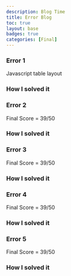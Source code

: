 ```yaml
---
description: Blog Time
title: Error Blog
toc: true 
layout: base
badges: true
categories: [Final]
---
```


### Error 1

Javascript table layout

### How I solved it



### Error 2

Final Score = 39/50

### How I solved it

### Error 3

Final Score = 39/50

### How I solved it

### Error 4

Final Score = 39/50

### How I solved it

### Error 5

Final Score = 39/50

### How I solved it



